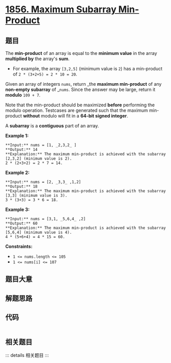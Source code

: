 # [1856. Maximum Subarray Min-Product](https://leetcode.com/problems/maximum-subarray-min-product)

## 题目

The **min-product** of an array is equal to the **minimum value** in the array
**multiplied by** the array's **sum**.

  * For example, the array `[3,2,5]` (minimum value is `2`) has a min-product of `2 * (3+2+5) = 2 * 10 = 20`.

Given an array of integers `nums`, return _the **maximum min-product** of any
**non-empty subarray** of _`nums`. Since the answer may be large, return it
**modulo** `109 + 7`.

Note that the min-product should be maximized **before** performing the modulo
operation. Testcases are generated such that the maximum min-product
**without** modulo will fit in a **64-bit signed integer**.

A **subarray** is a **contiguous** part of an array.



**Example 1:**

    
    
    **Input:** nums = [1, _2,3,2_ ]
    **Output:** 14
    **Explanation:** The maximum min-product is achieved with the subarray [2,3,2] (minimum value is 2).
    2 * (2+3+2) = 2 * 7 = 14.
    

**Example 2:**

    
    
    **Input:** nums = [2, _3,3_ ,1,2]
    **Output:** 18
    **Explanation:** The maximum min-product is achieved with the subarray [3,3] (minimum value is 3).
    3 * (3+3) = 3 * 6 = 18.
    

**Example 3:**

    
    
    **Input:** nums = [3,1, _5,6,4_ ,2]
    **Output:** 60
    **Explanation:** The maximum min-product is achieved with the subarray [5,6,4] (minimum value is 4).
    4 * (5+6+4) = 4 * 15 = 60.
    



**Constraints:**

  * `1 <= nums.length <= 105`
  * `1 <= nums[i] <= 107`


## 题目大意

## 解题思路

## 代码

```javascript

```

## 相关题目

::: details 相关题目
:::
